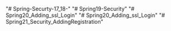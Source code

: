 "# Spring-Securty-17_18-" 
"# Spring19-Security" 
"# Spring20_Adding_ssl_Login" 
"# Spring20_Adding_ssl_Login" 
"# Spring21_Security_AddingRegistration" 
